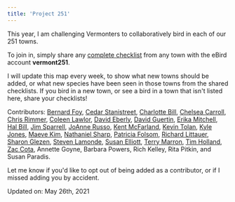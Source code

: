 ```yaml
---
title: 'Project 251'
---
```

This year, I am challenging Vermonters to collaboratively bird in each of our 251 towns.

To join in, simply share any [complete checklist](https://support.ebird.org/en/support/solutions/articles/48000967748) from any town with the eBird account **vermont251**.

I will update this map every week, to show what new towns should be added, or what new species have been seen in those towns from the shared checklists. If you bird in a new town, or see a bird in a town that isn't listed here, share your checklists!

Contributors:
[Bernard Foy](https://ebird.org/profile/NzU0MA/US-VT),
[Cedar Stanistreet](https://ebird.org/profile/NDM2MDU1/US-VT),
[Charlotte Bill](https://ebird.org/vt/profile/MTEwMDg2/US-VT),
[Chelsea Carroll](https://ebird.org/profile/NjQ1MjQy/US-VT),
[Chris Rimmer](https://ebird.org/profile/Mjc3NzU/US-VT-017),
[Coleen Lawlor](https://ebird.org/profile/NzU3NzM5/US-VT),
[David Eberly](https://ebird.org/profile/MTgzMDM/US-VT-021),
[David Guertin](https://ebird.org/vt/profile/MTYyNTk2Ng/US-VT),
[Erika Mitchell](https://ebird.org/profile/MjQ3Njg1/US-VT),
[Hal Bill](https://ebird.org/profile/MzA5MTY0/US-VT),
[Jim Sparrell](https://ebird.org/profile/MzUwMjAw/US-VT),
[JoAnne Russo](https://ebird.org/profile/OTE2NDg/US-VT),
[Kent McFarland](https://ebird.org/vt/profile/MjAwNjI/US-VT),
[Kevin Tolan](https://ebird.org/vt/profile/OTE4MTQ2/US-VT),
[Kyle Jones](https://ebird.org/profile/MTM5Nzgz/US-VT),
[Maeve Kim](https://ebird.org/profile/MjM4MzU/US-VT),
[Nathaniel Sharp](https://ebird.org/vt/profile/MTgxNDYz/US-VT),
[Patricia Folsom](https://ebird.org/profile/MzE0Njg/US-VT),
[Richard Littauer](https://ebird.org/vt/profile/Mjg0MTUx/US-VT),
[Sharon Glezen](https://ebird.org/profile/OTMyMTgz/US-VT),
[Steven Lamonde](https://ebird.org/profile/NTQwNTA1/US-VT),
[Susan Elliott](https://ebird.org/profile/MjQzNw/US-VT),
[Terry Marron](https://ebird.org/vt/profile/MjkwMzY3/US-VT),
[Tim Holland](https://ebird.org/profile/NTE5MTg4/US-VT),
[Zac Cota](https://ebird.org/profile/NDIwNDA1/US-VT),
Annette Goyne, Barbara Powers, Rich Kelley, Rita Pitkin, and Susan Paradis.

Let me know if you'd like to opt out of being added as a contributor, or if I missed adding you by accident.

Updated on:
May 26th, 2021
